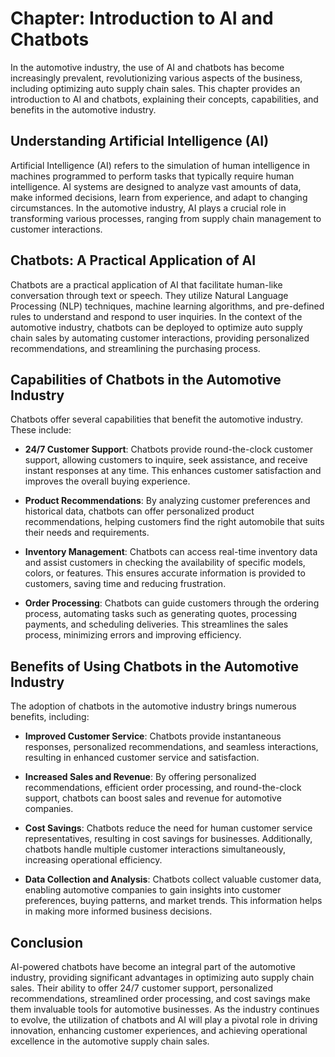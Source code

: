 Chapter: Introduction to AI and Chatbots
========================================

In the automotive industry, the use of AI and chatbots has become increasingly prevalent, revolutionizing various aspects of the business, including optimizing auto supply chain sales. This chapter provides an introduction to AI and chatbots, explaining their concepts, capabilities, and benefits in the automotive industry.

**Understanding Artificial Intelligence (AI)**
----------------------------------------------

Artificial Intelligence (AI) refers to the simulation of human intelligence in machines programmed to perform tasks that typically require human intelligence. AI systems are designed to analyze vast amounts of data, make informed decisions, learn from experience, and adapt to changing circumstances. In the automotive industry, AI plays a crucial role in transforming various processes, ranging from supply chain management to customer interactions.

**Chatbots: A Practical Application of AI**
-------------------------------------------

Chatbots are a practical application of AI that facilitate human-like conversation through text or speech. They utilize Natural Language Processing (NLP) techniques, machine learning algorithms, and pre-defined rules to understand and respond to user inquiries. In the context of the automotive industry, chatbots can be deployed to optimize auto supply chain sales by automating customer interactions, providing personalized recommendations, and streamlining the purchasing process.

**Capabilities of Chatbots in the Automotive Industry**
-------------------------------------------------------

Chatbots offer several capabilities that benefit the automotive industry. These include:

* **24/7 Customer Support**: Chatbots provide round-the-clock customer support, allowing customers to inquire, seek assistance, and receive instant responses at any time. This enhances customer satisfaction and improves the overall buying experience.

* **Product Recommendations**: By analyzing customer preferences and historical data, chatbots can offer personalized product recommendations, helping customers find the right automobile that suits their needs and requirements.

* **Inventory Management**: Chatbots can access real-time inventory data and assist customers in checking the availability of specific models, colors, or features. This ensures accurate information is provided to customers, saving time and reducing frustration.

* **Order Processing**: Chatbots can guide customers through the ordering process, automating tasks such as generating quotes, processing payments, and scheduling deliveries. This streamlines the sales process, minimizing errors and improving efficiency.

**Benefits of Using Chatbots in the Automotive Industry**
---------------------------------------------------------

The adoption of chatbots in the automotive industry brings numerous benefits, including:

* **Improved Customer Service**: Chatbots provide instantaneous responses, personalized recommendations, and seamless interactions, resulting in enhanced customer service and satisfaction.

* **Increased Sales and Revenue**: By offering personalized recommendations, efficient order processing, and round-the-clock support, chatbots can boost sales and revenue for automotive companies.

* **Cost Savings**: Chatbots reduce the need for human customer service representatives, resulting in cost savings for businesses. Additionally, chatbots handle multiple customer interactions simultaneously, increasing operational efficiency.

* **Data Collection and Analysis**: Chatbots collect valuable customer data, enabling automotive companies to gain insights into customer preferences, buying patterns, and market trends. This information helps in making more informed business decisions.

**Conclusion**
--------------

AI-powered chatbots have become an integral part of the automotive industry, providing significant advantages in optimizing auto supply chain sales. Their ability to offer 24/7 customer support, personalized recommendations, streamlined order processing, and cost savings make them invaluable tools for automotive businesses. As the industry continues to evolve, the utilization of chatbots and AI will play a pivotal role in driving innovation, enhancing customer experiences, and achieving operational excellence in the automotive supply chain sales.
